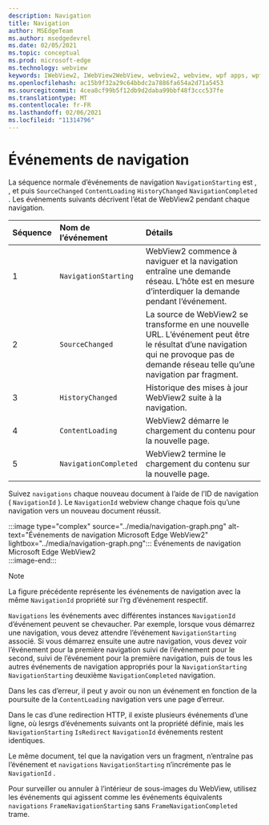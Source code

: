 ```yaml
---
description: Navigation
title: Navigation
author: MSEdgeTeam
ms.author: msedgedevrel
ms.date: 02/05/2021
ms.topic: conceptual
ms.prod: microsoft-edge
ms.technology: webview
keywords: IWebView2, IWebView2WebView, webview2, webview, wpf apps, wpf, edge, ICoreWebView2, ICoreWebView2Host, browser control, edge html
ms.openlocfilehash: ac15b9f32a29c64bbdc2a7886fa654a2d71a5453
ms.sourcegitcommit: 4cea8cf99b5f12db9d2daba99bbf48f3ccc537fe
ms.translationtype: MT
ms.contentlocale: fr-FR
ms.lasthandoff: 02/06/2021
ms.locfileid: "11314796"
---
```

# Événements de navigation  

La séquence normale d’événements de navigation `NavigationStarting` est , , et puis `SourceChanged` `ContentLoading` `HistoryChanged` `NavigationCompleted` .  Les événements suivants décrivent l’état de WebView2 pendant chaque navigation.  

| Séquence | Nom de l’événement | Détails |  
|:--- |:--- |:--- |  
| 1 | `NavigationStarting`  |  WebView2 commence à naviguer et la navigation entraîne une demande réseau.  L’hôte est en mesure d’interdiquer la demande pendant l’événement.  |  
| 2 | `SourceChanged`  |  La source de WebView2 se transforme en une nouvelle URL.  L’événement peut être le résultat d’une navigation qui ne provoque pas de demande réseau telle qu’une navigation par fragment.  |  
| 3 | `HistoryChanged`  |  Historique des mises à jour WebView2 suite à la navigation.  |  
| 4 | `ContentLoading`  |  WebView2 démarre le chargement du contenu pour la nouvelle page.  |  
| 5 | `NavigationCompleted`  |  WebView2 termine le chargement du contenu sur la nouvelle page.  |  

Suivez `navigations` chaque nouveau document à l’aide de l’ID de navigation \( `NavigationId` \).  Le `NavigationId` webview change chaque fois qu’une navigation vers un nouveau document réussit.

:::image type="complex" source="../media/navigation-graph.png" alt-text="Événements de navigation Microsoft Edge WebView2" lightbox="../media/navigation-graph.png":::
   Événements de navigation Microsoft Edge WebView2  
:::image-end:::  

> [!NOTE]
> La figure précédente représente les événements de navigation avec la même `NavigationId` propriété sur l’rg d’événement respectif.  

 `Navigations` les événements avec différentes instances `NavigationId` d’événement peuvent se chevaucher.  Par exemple, lorsque vous démarrez une navigation, vous devez attendre l’événement `NavigationStarting` associé.  Si vous démarrez ensuite une autre navigation, vous devez voir l’événement pour la première navigation suivi de l’événement pour le second, suivi de l’événement pour la première navigation, puis de tous les autres événements de navigation appropriés pour la `NavigationStarting` `NavigationStarting` deuxième `NavigationCompleted` navigation.  
 
 Dans les cas d’erreur, il peut y avoir ou non un événement en fonction de la poursuite de la `ContentLoading` navigation vers une page d’erreur.  
 
 Dans le cas d’une redirection HTTP, il existe plusieurs événements d’une ligne, où lesrgs d’événements suivants ont la propriété définie, mais les `NavigationStarting` `IsRedirect` `NavigationId` événements restent identiques.  
 
 Le même document, tel que la navigation vers un fragment, n’entraîne pas l’événement et `navigations` `NavigationStarting` n’incrémente pas le `NavigationId` .  

Pour surveiller ou annuler à l’intérieur de sous-images du WebView, utilisez les événements qui agissent comme les événements équivalents `navigations` `FrameNavigationStarting` sans `FrameNavigationCompleted` trame.  

<!-- links -->  
